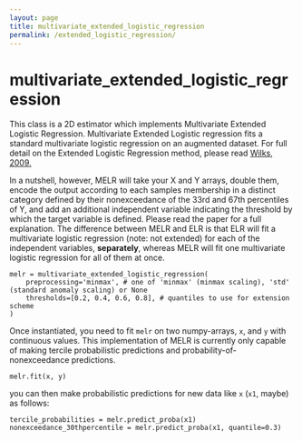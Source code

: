 ```yaml
---
layout: page
title: multivariate_extended_logistic_regression
permalink: /extended_logistic_regression/
---
```


# multivariate_extended_logistic_regression

This class is a 2D estimator which implements Multivariate Extended Logistic Regression. Multivariate Extended Logistic regression fits a standard multivariate logistic regression on an augmented dataset.  For full detail on the Extended Logistic Regression method, please read [Wilks, 2009.](https://rmets.onlinelibrary.wiley.com/doi/10.1002/met.134)

In a nutshell, however, MELR will take your X and Y arrays, double them, encode the output according to each samples membership in a distinct category defined by their nonexceedance of the 33rd and 67th percentiles of Y, and add an additional independent variable indicating the threshold by which the target variable is defined. Please read the paper for a full explanation.
The difference between MELR and ELR is that ELR will fit a multivariate logistic regression (note: not extended) for each of the independent variables, **separately**, whereas MELR will fit one multivariate logistic regression for all of them at once. 

```
melr = multivariate_extended_logistic_regression(
    preprocessing='minmax', # one of 'minmax' (minmax scaling), 'std' (standard anomaly scaling) or None
    thresholds=[0.2, 0.4, 0.6, 0.8], # quantiles to use for extension scheme
)
```

Once instantiated, you need to fit `melr` on two numpy-arrays, `x`, and `y` with continuous values. This implementation of MELR is currently only capable of making tercile probabilistic predictions and probability-of-nonexceedance predictions.

``` 
melr.fit(x, y) 
``` 

you can then make probabilistic predictions for new data like `x` (`x1`, maybe) as follows: 

```
tercile_probabilities = melr.predict_proba(x1) 
nonexceedance_30thpercentile = melr.predict_proba(x1, quantile=0.3) 
```











